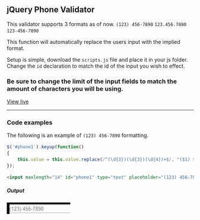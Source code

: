 ## jQuery Phone Validator

This validator supports 3 formats as of now. 
`(123) 456-7890`
`123.456.7890`
`123-456-7890`

This function will automatically replace the users input with the implied format.

Setup is simple, download the `scripts.js` file and place it in your js folder.
Change the `id` declaration to match the id of the input you wish to effect.

### Be sure to change the limit of the input fields to match the amount of characters you will be using.

[View live](https://thesandybridge.github.io/jQuery-Phone-Validation/)

---

### Code examples

The following is an example of `(123) 456-7890` formatting.

```javascript
$('#phone1').keyup(function()
{
    this.value = this.value.replace(/^(\d{3})(\d{3})(\d{4})+$/, "($1) $2-$3");
});
```

```html
<input maxlength="14" id="phone1" type="text" placeholder="(123) 456-7890" required> 
```
##### Output

![](assets/chrome-capture.gif)
